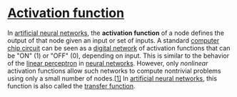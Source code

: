 # [Activation function](https://en.wikipedia.org/wiki/Activation_function)

In [artificial neural networks](https://en.wikipedia.org/wiki/Artificial_neural_network), the **activation function** of a node defines the output of that node given an input or set of inputs. A standard [computer chip circuit](https://en.wikipedia.org/wiki/Integrated_circuit) can be seen as a [digital network](https://en.wikipedia.org/wiki/Digital_electronics) of activation functions that can be "ON" (1) or "OFF" (0), depending on input. This is similar to the behavior of the [linear perceptron](https://en.wikipedia.org/wiki/Linear_perceptron) in [neural networks](https://en.wikipedia.org/wiki/Neural_networks). However, only *nonlinear* activation functions allow such networks to compute nontrivial problems using only a small number of nodes.[[1\]](https://en.wikipedia.org/wiki/Activation_function#cite_note-1) In [artificial neural networks](https://en.wikipedia.org/wiki/Artificial_neural_network), this function is also called the [transfer function](https://en.wikipedia.org/wiki/Transfer_function).


